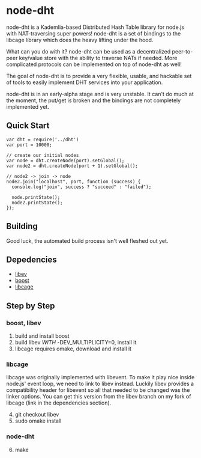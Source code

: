 node-dht
========

node-dht is a Kademlia-based Distributed Hash Table library for node.js with 
NAT-traversing super powers! node-dht is a set of bindings to the libcage 
library which does the heavy lifting under the hood.

What can you do with it? node-dht can be used as a decentralized peer-to-peer
key/value store with the ability to traverse NATs if needed. More complicated
protocols can be implemented on top of node-dht as well!

The goal of node-dht is to provide a very flexible, usable, and hackable set of
tools to easily implement DHT services into your application.

node-dht is in an early-alpha stage and is very unstable. It can't do much at
the moment, the put/get is broken and the bindings are not completely
implemented yet.

## Quick Start

    var dht = require('../dht')
    var port = 10000;

    // create our initial nodes
    var node = dht.createNode(port).setGlobal();
    var node2 = dht.createNode(port + 1).setGlobal();

    // node2 -> join -> node
    node2.join("localhost", port, function (success) {
      console.log("join", success ? "succeed" : "failed");

      node.printState();
      node2.printState();
    });

## Building

Good luck, the automated build process isn't well fleshed out yet.

## Depedencies

* [libev](http://software.schmorp.de/pkg/libev.html)
* [boost](http://www.boost.org/)
* [libcage](http://github.com/jb55/libcage)

## Step by Step

### boost, libev

1. build and install boost
2. build libev *WITH* -DEV\_MULTIPLICITY=0, install it
3. libcage requires omake, download and install it

### libcage

libcage was originally implemented with libevent. To make it play nice
inside node.js' event loop, we need to link to libev instead. Luckily
libev provides a compatibility header for libevent so all that needed to be
changed was the linker options. You can get this version from the libev
branch on my fork of libcage (link in the dependencies section).

4. git checkout libev
5. sudo omake install

### node-dht

6. make
